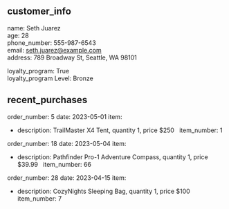## customer_info  
  
name: Seth Juarez   
age: 28    
phone_number: 555-987-6543    
email: seth.juarez@example.com    
address: 789 Broadway St, Seattle, WA 98101  
  
loyalty_program: True    
loyalty_program Level: Bronze    
  
## recent_purchases  
  
order_number: 5 
date: 2023-05-01 
item:
- description:  TrailMaster X4 Tent, quantity 1, price $250 
  item_number: 1 

order_number: 18 
date: 2023-05-04 
item:
- description:  Pathfinder Pro-1 Adventure Compass, quantity 1, price $39.99 
  item_number: 66 

order_number: 28 
date: 2023-04-15 
item:
- description:  CozyNights Sleeping Bag, quantity 1, price $100 
  item_number: 7 
